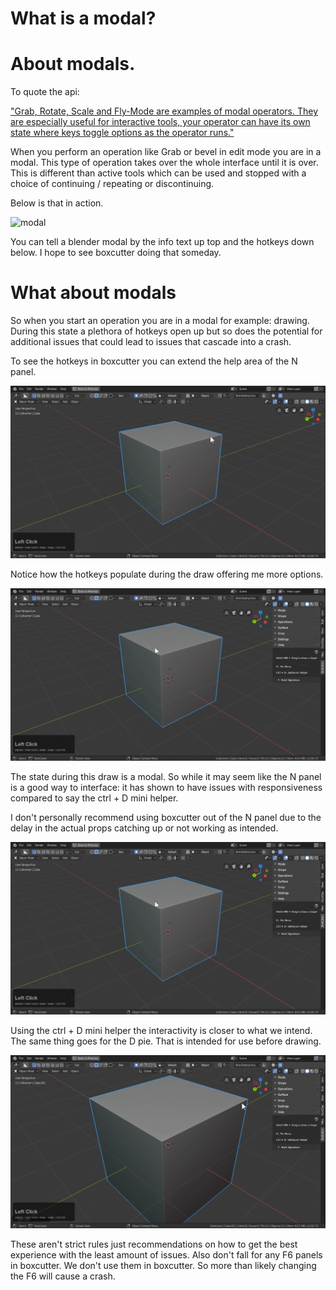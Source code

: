 # What is a modal?

# About modals.

To quote the api:

["Grab, Rotate, Scale and Fly-Mode are examples of modal operators. They are especially useful for interactive tools, your operator can have its own state where keys toggle options as the operator runs."](https://docs.blender.org/api/blender_python_api_current/bpy.types.Operator.html#modal-execution)

When you perform an operation like Grab or bevel in edit mode you are in a modal. This type of operation takes over the whole interface until it is over. This is different than active tools which can be used and stopped with a choice of continuing / repeating or discontinuing.

Below is that in action.

![modal](img/modal/m1.gif)

You can tell a blender modal by the info text up top and the hotkeys down below. I hope to see boxcutter doing that someday.

# What about modals

So when you start an operation you are in a modal for example: drawing. During this state a plethora of hotkeys open up but so does the potential for additional issues that could lead to issues that cascade into a crash.

To see the hotkeys in boxcutter you can extend the help area of the N panel.

![modal](img/modal/m2.gif)

Notice how the hotkeys populate during the draw offering me more options.

![modal](img/modal/m3.gif)

The state during this draw is a modal. So while it may seem like the N panel is a good way to interface: it has shown to have issues with responsiveness compared to say the ctrl + D mini helper.

I don't personally recommend using boxcutter out of the N panel due to the delay in the actual props catching up or not working as intended.

![modal](img/modal/m3.gif)

Using the ctrl + D mini helper the interactivity is closer to what we intend. The same thing goes for the D pie. That is intended for use before drawing.

![modal](img/modal/m4.gif)

These aren't strict rules just recommendations on how to get the best experience with the least amount of issues. Also don't fall for any F6 panels in boxcutter. We don't use them in boxcutter. So more than likely changing the F6 will cause a crash.
